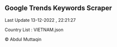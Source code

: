 

## Google Trends Keywords Scraper 
 
Last Update 13-12-2022 , 22:21:27

Country List :
VIETNAM.json



© Abdul Muttaqin 
